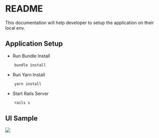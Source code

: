 # README

This documentation will help developer to setup the application on their local env.

## Application Setup

* Run Bundle Install

```sh
	bundle install
```

* Run Yarn Install

```sh
	yarn install
```

* Start Rails Server

```sh
	rails s
```

## UI Sample

![](https://github.com/sourabh-ukkalgaonkar/jiva-agr-test-task/blob/main/BattleshipGame.gif)